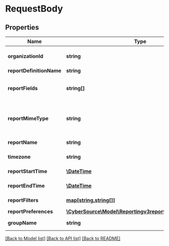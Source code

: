 # RequestBody

## Properties
Name | Type | Description | Notes
------------ | ------------- | ------------- | -------------
**organizationId** | **string** | Valid CyberSource Organization Id | [optional] 
**reportDefinitionName** | **string** |  | [optional] 
**reportFields** | **string[]** | List of fields which needs to get included in a report | [optional] 
**reportMimeType** | **string** | &#39;Format of the report&#39;                  Valid values: - application/xml - text/csv | [optional] 
**reportName** | **string** | Name of the report | [optional] 
**timezone** | **string** | Timezone of the report | [optional] 
**reportStartTime** | [**\DateTime**](\DateTime.md) | Start time of the report | [optional] 
**reportEndTime** | [**\DateTime**](\DateTime.md) | End time of the report | [optional] 
**reportFilters** | [**map[string,string[]]**](array.md) | List of filters to apply | [optional] 
**reportPreferences** | [**\CyberSource\Model\Reportingv3reportsReportPreferences**](Reportingv3reportsReportPreferences.md) |  | [optional] 
**groupName** | **string** | Specifies the group name | [optional] 

[[Back to Model list]](../README.md#documentation-for-models) [[Back to API list]](../README.md#documentation-for-api-endpoints) [[Back to README]](../README.md)


